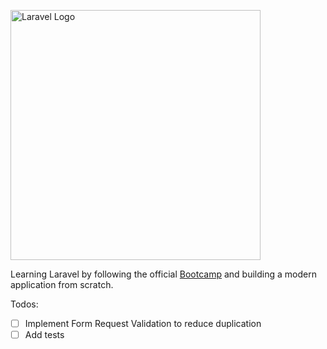 <p><img src="https://raw.githubusercontent.com/laravel/art/master/logo-lockup/5%20SVG/2%20CMYK/1%20Full%20Color/laravel-logolockup-cmyk-red.svg" width="400" alt="Laravel Logo"></p>

Learning Laravel by following the official [Bootcamp](https://bootcamp.laravel.com/) and building a modern application from scratch.

Todos:
- [ ] Implement Form Request Validation to reduce duplication
- [ ] Add tests
